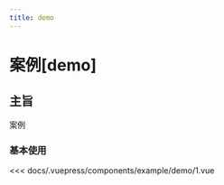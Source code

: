 ```yaml
---
title: demo
---
```

# 案例[demo]

## 主旨

案例

### 基本使用

<demo-box title="基本使用">

<example-demo-1 slot="demo" />

<div slot="code">

<<< docs/.vuepress/components/example/demo/1.vue

</div>
</demo-box>
